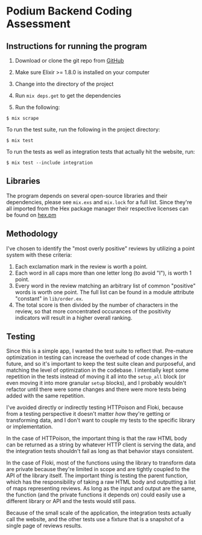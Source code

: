 # Podium Backend Coding Assessment

## Instructions for running the program

1. Download or clone the git repo from [GitHub](https://github.com/podium-eng-recruiting/backend-coding-assessment-damonvjanis-1298)
   
2. Make sure Elixir >= 1.8.0 is installed on your computer

3. Change into the directory of the project

4. Run `mix deps.get` to get the dependencies
   
5. Run the following:

```
$ mix scrape
```

To run the test suite, run the following in the project directory:

```
$ mix test
```

To run the tests as well as integration tests that actually hit the website, run:

```
$ mix test --include integration
```

## Libraries

The program depends on several open-source libraries and their dependencies, please see `mix.exs` and `mix.lock` for a full list. Since they're all imported from the Hex package manager their respective licenses can be found on [hex.pm](hex.pm)

## Methodology

I've chosen to identify the "most overly positive" reviews by utilizing a point system with these criteria:

1. Each exclamation mark in the review is worth a point.
2. Each word in all caps more than one letter long (to avoid "I"), is worth 1 point.
3. Every word in the review matching an arbitrary list of common "positive" words is worth one point. The full list can be found in a module attribute "constant" in `lib/order.ex`.
4. The total score is then divided by the number of characters in the review, so that more concentrated occurances of the positivity indicators will result in a higher overall ranking.

## Testing

Since this is a simple app, I wanted the test suite to reflect that. Pre-mature optimization in testing can increase the overhead of code changes in the future, and so it's important to keep the test suite clean and purposeful, and matching the level of optimization in the codebase. I intentially kept some repetition in the tests instead of moving it all into the `setup_all` block (or even moving it into more granular `setup` blocks), and I probably wouldn't refactor until there were some changes and there were more tests being added with the same repetition. 

I've avoided directly or indirectly testing HTTPoison and Floki, because from a testing perspective it doesn't matter *how* they're getting or transforming data, and I don't want to couple my tests to the specific library or implementation.

In the case of HTTPoison, the important thing is that the raw HTML body can be returned as a string by whatever HTTP client is serving the data, and the integration tests shouldn't fail as long as that behavior stays consistent.

In the case of Floki, most of the functions using the library to transform data are private because they're limited in scope and are tightly coupled to the API of the library itself. The important thing is testing the parent function, which has the responsibility of taking a raw HTML body and outputting a list of maps representing reviews. As long as the input and output are the same, the function (and the private functions it depends on) could easily use a different library or API and the tests would still pass.

Because of the small scale of the application, the integration tests actually call the website, and the other tests use a fixture that is a snapshot of a single page of reviews results.